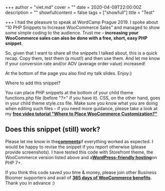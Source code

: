 +++
author = "viet.md"
cover = ""
date = 2020-04-09T22:00:00Z
description = ""
showfullcontent = false
tags = ["showfull"]
title = "Test"

+++
I had the pleasure to speak at WordCamp Prague 2019. I spoke about “10 PHP Snippets to Increase WooCommerce Sales” and managed to show some simple coding to the audience. Trust me – **increasing your WooCommerce sales can also be done with a free, short, easy PHP snippet**.

So, given that I want to share all the snippets I talked about, this is a quick recap. Copy them, test them (a must!) and then use them. And let me know if your conversion rate and/or AOV (average order value) increased!

At the bottom of the page you also find my talk slides. Enjoy:)

Where to add this snippet?

You can place PHP snippets at the bottom of your child theme functions.php file (before "?>" if you have it). CSS, on the other hand, goes in your child theme style.css file. Make sure you know what you are doing when editing such files - if you need more guidance, please take a look at my [**free video tutorial "Where to Place WooCommerce Customization?"**](https://businessbloomer.com/woocommerce-customization/)

## Does this snippet (still) work?

Please let me know in the[**comments**](https://businessbloomer.com/woocommerce-sales/#comments)if everything worked as expected. I would be happy to revise the snippet if you report otherwise (please provide screenshots). I have tested this code with Storefront theme, the WooCommerce version listed above and a[**WordPress-friendly hosting**](https://businessbloomer.com/whats-best-hosting-woocommerce-website/)on PHP 7+.

If you think this code saved you time & money, please join other Business Bloomer supporters and avail of [**365 days of WooCommerce benefits**](https://businessbloomer.com/bloomer-armada/). Thank you in advance :)